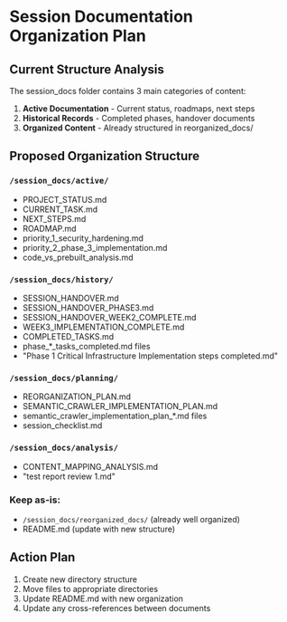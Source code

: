 # Session Documentation Organization Plan

## Current Structure Analysis
The session_docs folder contains 3 main categories of content:
1. **Active Documentation** - Current status, roadmaps, next steps
2. **Historical Records** - Completed phases, handover documents  
3. **Organized Content** - Already structured in reorganized_docs/

## Proposed Organization Structure

### `/session_docs/active/`
- PROJECT_STATUS.md
- CURRENT_TASK.md  
- NEXT_STEPS.md
- ROADMAP.md
- priority_1_security_hardening.md
- priority_2_phase_3_implementation.md
- code_vs_prebuilt_analysis.md

### `/session_docs/history/`
- SESSION_HANDOVER.md
- SESSION_HANDOVER_PHASE3.md  
- SESSION_HANDOVER_WEEK2_COMPLETE.md
- WEEK3_IMPLEMENTATION_COMPLETE.md
- COMPLETED_TASKS.md
- phase_*_tasks_completed.md files
- "Phase 1 Critical Infrastructure Implementation steps completed.md"

### `/session_docs/planning/`
- REORGANIZATION_PLAN.md
- SEMANTIC_CRAWLER_IMPLEMENTATION_PLAN.md
- semantic_crawler_implementation_plan_*.md files
- session_checklist.md

### `/session_docs/analysis/`
- CONTENT_MAPPING_ANALYSIS.md
- "test report review 1.md"

### Keep as-is:
- `/session_docs/reorganized_docs/` (already well organized)
- README.md (update with new structure)

## Action Plan
1. Create new directory structure
2. Move files to appropriate directories
3. Update README.md with new organization
4. Update any cross-references between documents